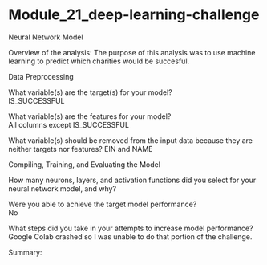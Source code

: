 # Module_21_deep-learning-challenge

Neural Network Model

Overview of the analysis: 
The purpose of this analysis was to use machine learning to predict which charities would be succesful.


Data Preprocessing

What variable(s) are the target(s) for your model?  
IS_SUCCESSFUL

What variable(s) are the features for your model?  
All columns except IS_SUCCESSFUL

What variable(s) should be removed from the input data because they are neither targets nor features? 
EIN and NAME


Compiling, Training, and Evaluating the Model

How many neurons, layers, and activation functions did you select for your neural network model, and why?

Were you able to achieve the target model performance?  
No

What steps did you take in your attempts to increase model performance?
Google Colab crashed so I was unable to do that portion of the challenge.

Summary: 